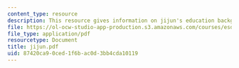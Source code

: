 ```yaml
---
content_type: resource
description: This resource gives information on jijun's education background.
file: https://ol-ocw-studio-app-production.s3.amazonaws.com/courses/esd-342-advanced-system-architecture-spring-2006/87420ca90ced1f6bac0d3bb4cda10119_jijun.pdf
file_type: application/pdf
resourcetype: Document
title: jijun.pdf
uid: 87420ca9-0ced-1f6b-ac0d-3bb4cda10119
---
```

